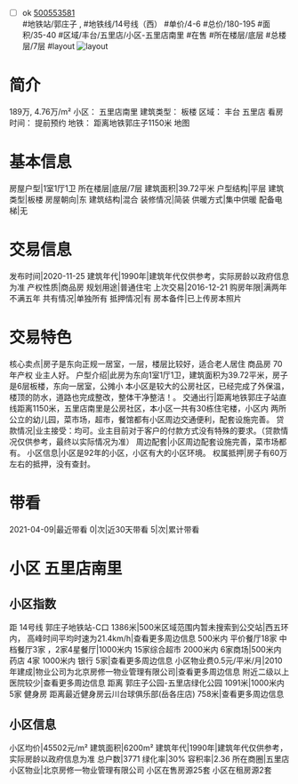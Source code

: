 - [ ] ok [500553581](https://bj.5i5j.com/ershoufang/500553581.html)  
 #地铁站/郭庄子 ,  #地铁线/14号线（西）
#单价/4-6 #总价/180-195 #面积/35-40   #区域/丰台/五里店/小区-五里店南里 #在售 #所在楼层/底层 #总楼层/7层 #layout 
![layout](http://image2.5i5j.com//group1/M00/D7/6D/CgqJMV5x11uAVLSAAAO55B_VFNU177.jpg_P5.jpg) 
# 简介 
 189万,  4.76万/m² 
小区： 五里店南里
建筑类型： 板楼
区域： 丰台 五里店
看房时间： 提前预约
地铁： 距离地铁郭庄子1150米 地图
# 基本信息 
 房屋户型|1室1厅1卫
所在楼层|底层/7层
建筑面积|39.72平米
户型结构|平层
建筑类型|板楼
房屋朝向|东
建筑结构|混合
装修情况|简装
供暖方式|集中供暖
配备电梯|无
# 交易信息 
 发布时间|2020-11-25
建筑年代|1990年|建筑年代仅供参考，实际房龄以政府信息为准
产权性质|商品房
规划用途|普通住宅
上次交易|2016-12-21
购房年限|满两年不满五年
共有情况|单独所有
抵押情况|有
房本备件|已上传房本照片
# 交易特色 
 核心卖点|房子是东向正规一居室，一层，楼层比较好，适合老人居住 商品房  70年产权  业主人好。
户型介绍|此房为东向1室1厅1卫，建筑面积为39.72平米，房子是6层板楼，东向一居室，公摊小 本小区是较大的公房社区，已经完成了外保温，楼顶的防水，道路也完成整改，整体干净整洁！。
交通出行|距离地铁郭庄子站直线距离1150米，五里店南里是公房社区，本小区一共有30栋住宅楼，小区内 两所公立的幼儿园，菜市场，超市，餐馆都有小区周边交通便利，配套设施完善。
贷款情况|业主接受：均可。业主目前对于客户的付款方式没有特殊的要求。（贷款情况仅供参考，最终以实际情况为准）
周边配套|小区周边配套设施完善，菜市场都有。
小区信息|小区是92年的小区，小区有大的小区环境。
权属抵押|房子有60万左右的抵押，没有查封。
# 带看 
 2021-04-09|最近带看	 0|次|近30天带看	 5|次|累计带看
# 小区 五里店南里
## 小区指数 
 距 14号线 郭庄子地铁站-C口 1386米|500米区域范围内暂未搜索到公交站|西五环内， 高峰时间平均时速为21.4km/h|查看更多周边信息
500米内 平价餐厅18家
中档餐厅3家 ，2家4星餐厅|1000米内 15家综合超市
2000米内 6家商场|500米内 药店 4家
1000米内 银行 5家|查看更多周边信息
小区物业费0.5元/平米/月|2010年建成|物业公司为北京房修一物业管理有限公司|查看更多周边信息
附近二级以上医院较少|查看更多周边信息
距离 郭庄子公园-五里店绿化公园 1091米|1000米内 5家 健身房
距离最近健身房云川台球俱乐部(岳各庄店) 758米|查看更多周边信息
## 小区信息 
 小区均价|45502元/m²
建筑面积|6200m²
建筑年代|1990年|建筑年代仅供参考，实际房龄以政府信息为准
总户数|3771
绿化率|30%
容积率|2.36
所在商圈|五里店
小区物业|北京房修一物业管理有限公司
小区在售房源25套
小区在租房源2套
